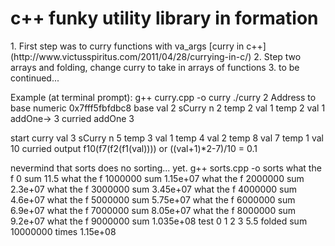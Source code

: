 <h1>c++ funky utility library in formation</h1>
1. First step was to curry functions with va_args [curry in c++](http://www.victusspiritus.com/2011/04/28/currying-in-c/)
2. Step two arrays and folding, change curry to take in arrays of functions 
3. to be continued...


Example (at terminal prompt):
g++ curry.cpp -o curry
./curry 2
Address to base numeric 0x7fff5fbfdbc8 base val 2
sCurry n 2
temp 2 val 1
temp 2 val 1
addOne-> 3 curried addOne 3

start curry val 3
sCurry n 5
temp 3 val 1
temp 4 val 2
temp 8 val 7
temp 1 val 10
curried output f10(f7(f2(f1(val)))) or ((val+1)*2-7)/10 = 0.1

nevermind that sorts does no sorting... yet.
g++ sorts.cpp -o sorts
 what the f 0 sum 11.5
 what the f 1000000 sum 1.15e+07
 what the f 2000000 sum 2.3e+07
 what the f 3000000 sum 3.45e+07
 what the f 4000000 sum 4.6e+07
 what the f 5000000 sum 5.75e+07
 what the f 6000000 sum 6.9e+07
 what the f 7000000 sum 8.05e+07
 what the f 8000000 sum 9.2e+07
 what the f 9000000 sum 1.035e+08
test 0	1	2	3	5.5 folded sum 10000000 times 1.15e+08
